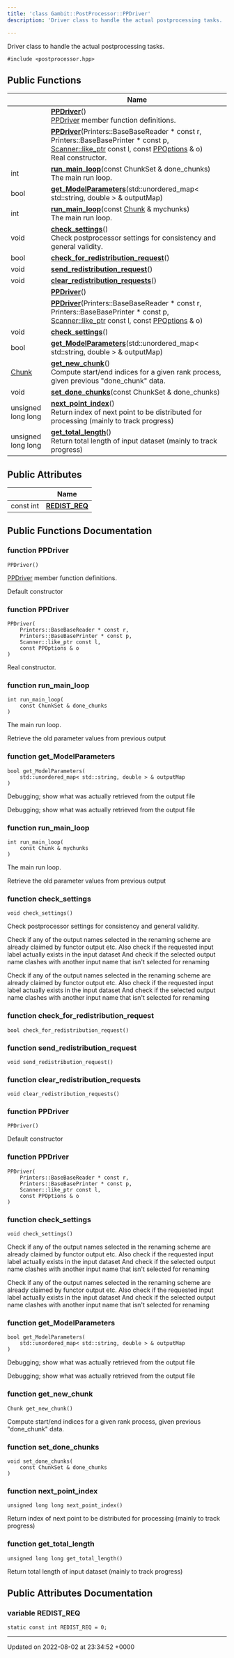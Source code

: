 ```yaml
---
title: 'class Gambit::PostProcessor::PPDriver'
description: 'Driver class to handle the actual postprocessing tasks. '

---
```









Driver class to handle the actual postprocessing tasks. 


`#include <postprocessor.hpp>`

## Public Functions

|                | Name           |
| -------------- | -------------- |
| | **[PPDriver](/documentation/code/main/classes/classgambit_1_1postprocessor_1_1ppdriver/#function-ppdriver)**()<br>[PPDriver](/documentation/code/main/classes/classgambit_1_1postprocessor_1_1ppdriver/) member function definitions.  |
| | **[PPDriver](/documentation/code/main/classes/classgambit_1_1postprocessor_1_1ppdriver/#function-ppdriver)**(Printers::BaseBaseReader * const r, Printers::BaseBasePrinter * const p, [Scanner::like_ptr](/documentation/code/main/classes/classgambit_1_1scanner_1_1like__ptr/) const l, const [PPOptions](/documentation/code/main/classes/structgambit_1_1postprocessor_1_1ppoptions/) & o)<br>Real constructor.  |
| int | **[run_main_loop](/documentation/code/main/classes/classgambit_1_1postprocessor_1_1ppdriver/#function-run-main-loop)**(const ChunkSet & done_chunks)<br>The main run loop.  |
| bool | **[get_ModelParameters](/documentation/code/main/classes/classgambit_1_1postprocessor_1_1ppdriver/#function-get-modelparameters)**(std::unordered_map< std::string, double > & outputMap) |
| int | **[run_main_loop](/documentation/code/main/classes/classgambit_1_1postprocessor_1_1ppdriver/#function-run-main-loop)**(const [Chunk](/documentation/code/main/classes/structchunk/) & mychunks)<br>The main run loop.  |
| void | **[check_settings](/documentation/code/main/classes/classgambit_1_1postprocessor_1_1ppdriver/#function-check-settings)**()<br>Check postprocessor settings for consistency and general validity.  |
| bool | **[check_for_redistribution_request](/documentation/code/main/classes/classgambit_1_1postprocessor_1_1ppdriver/#function-check-for-redistribution-request)**() |
| void | **[send_redistribution_request](/documentation/code/main/classes/classgambit_1_1postprocessor_1_1ppdriver/#function-send-redistribution-request)**() |
| void | **[clear_redistribution_requests](/documentation/code/main/classes/classgambit_1_1postprocessor_1_1ppdriver/#function-clear-redistribution-requests)**() |
| | **[PPDriver](/documentation/code/main/classes/classgambit_1_1postprocessor_1_1ppdriver/#function-ppdriver)**() |
| | **[PPDriver](/documentation/code/main/classes/classgambit_1_1postprocessor_1_1ppdriver/#function-ppdriver)**(Printers::BaseBaseReader * const r, Printers::BaseBasePrinter * const p, [Scanner::like_ptr](/documentation/code/main/classes/classgambit_1_1scanner_1_1like__ptr/) const l, const [PPOptions](/documentation/code/main/classes/structgambit_1_1postprocessor_1_1ppoptions/) & o) |
| void | **[check_settings](/documentation/code/main/classes/classgambit_1_1postprocessor_1_1ppdriver/#function-check-settings)**() |
| bool | **[get_ModelParameters](/documentation/code/main/classes/classgambit_1_1postprocessor_1_1ppdriver/#function-get-modelparameters)**(std::unordered_map< std::string, double > & outputMap) |
| [Chunk](/documentation/code/main/classes/structchunk/) | **[get_new_chunk](/documentation/code/main/classes/classgambit_1_1postprocessor_1_1ppdriver/#function-get-new-chunk)**()<br>Compute start/end indices for a given rank process, given previous "done_chunk" data.  |
| void | **[set_done_chunks](/documentation/code/main/classes/classgambit_1_1postprocessor_1_1ppdriver/#function-set-done-chunks)**(const ChunkSet & done_chunks) |
| unsigned long long | **[next_point_index](/documentation/code/main/classes/classgambit_1_1postprocessor_1_1ppdriver/#function-next-point-index)**()<br>Return index of next point to be distributed for processing (mainly to track progress)  |
| unsigned long long | **[get_total_length](/documentation/code/main/classes/classgambit_1_1postprocessor_1_1ppdriver/#function-get-total-length)**()<br>Return total length of input dataset (mainly to track progress)  |

## Public Attributes

|                | Name           |
| -------------- | -------------- |
| const int | **[REDIST_REQ](/documentation/code/main/classes/classgambit_1_1postprocessor_1_1ppdriver/#variable-redist-req)**  |

## Public Functions Documentation

### function PPDriver

```
PPDriver()
```

[PPDriver](/documentation/code/main/classes/classgambit_1_1postprocessor_1_1ppdriver/) member function definitions. 

Default constructor 


### function PPDriver

```
PPDriver(
    Printers::BaseBaseReader * const r,
    Printers::BaseBasePrinter * const p,
    Scanner::like_ptr const l,
    const PPOptions & o
)
```

Real constructor. 

### function run_main_loop

```
int run_main_loop(
    const ChunkSet & done_chunks
)
```

The main run loop. 

Retrieve the old parameter values from previous output


### function get_ModelParameters

```
bool get_ModelParameters(
    std::unordered_map< std::string, double > & outputMap
)
```


Debugging; show what was actually retrieved from the output file

Debugging; show what was actually retrieved from the output file


### function run_main_loop

```
int run_main_loop(
    const Chunk & mychunks
)
```

The main run loop. 

Retrieve the old parameter values from previous output


### function check_settings

```
void check_settings()
```

Check postprocessor settings for consistency and general validity. 

Check if any of the output names selected in the renaming scheme are already claimed by functor output etc. Also check if the requested input label actually exists in the input dataset And check if the selected output name clashes with another input name that isn't selected for renaming

Check if any of the output names selected in the renaming scheme are already claimed by functor output etc. Also check if the requested input label actually exists in the input dataset And check if the selected output name clashes with another input name that isn't selected for renaming


### function check_for_redistribution_request

```
bool check_for_redistribution_request()
```


### function send_redistribution_request

```
void send_redistribution_request()
```


### function clear_redistribution_requests

```
void clear_redistribution_requests()
```


### function PPDriver

```
PPDriver()
```


Default constructor 


### function PPDriver

```
PPDriver(
    Printers::BaseBaseReader * const r,
    Printers::BaseBasePrinter * const p,
    Scanner::like_ptr const l,
    const PPOptions & o
)
```


### function check_settings

```
void check_settings()
```


Check if any of the output names selected in the renaming scheme are already claimed by functor output etc. Also check if the requested input label actually exists in the input dataset And check if the selected output name clashes with another input name that isn't selected for renaming

Check if any of the output names selected in the renaming scheme are already claimed by functor output etc. Also check if the requested input label actually exists in the input dataset And check if the selected output name clashes with another input name that isn't selected for renaming


### function get_ModelParameters

```
bool get_ModelParameters(
    std::unordered_map< std::string, double > & outputMap
)
```


Debugging; show what was actually retrieved from the output file

Debugging; show what was actually retrieved from the output file


### function get_new_chunk

```
Chunk get_new_chunk()
```

Compute start/end indices for a given rank process, given previous "done_chunk" data. 

### function set_done_chunks

```
void set_done_chunks(
    const ChunkSet & done_chunks
)
```


### function next_point_index

```
unsigned long long next_point_index()
```

Return index of next point to be distributed for processing (mainly to track progress) 

### function get_total_length

```
unsigned long long get_total_length()
```

Return total length of input dataset (mainly to track progress) 

## Public Attributes Documentation

### variable REDIST_REQ

```
static const int REDIST_REQ = 0;
```


-------------------------------

Updated on 2022-08-02 at 23:34:52 +0000